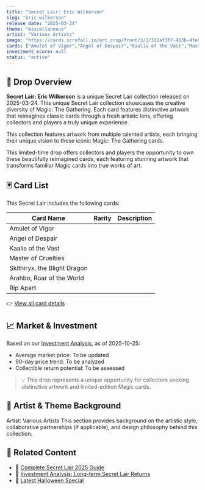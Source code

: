 ```yaml
---
title: "Secret Lair: Eric Wilkerson"
slug: "eric-wilkerson"
release_date: "2025-03-24"
theme: "miscellaneous"
artist: "Various Artists"
image: "https://cards.scryfall.io/art_crop/front/3/1/311af3f7-463b-4fe0-aefc-5cd26a5fbd3d.jpg?1637363459"
cards: ["Amulet of Vigor","Angel of Despair","Kaalia of the Vast","Master of Cruelties","Skithiryx, the Blight Dragon","Arahbo, Roar of the World","Rip Apart"]
investment_score: null
status: "active"
---
```


## 💠 Drop Overview
**Secret Lair: Eric Wilkerson** is a unique Secret Lair collection released on 2025-03-24. This unique Secret Lair collection showcases the creative diversity of Magic: The Gathering. Each card features distinctive artwork that reimagines classic cards through a fresh artistic lens, offering collectors and players a truly unique experience.

This collection features artwork from multiple talented artists, each bringing their unique vision to these iconic Magic: The Gathering cards.

This limited-time drop offers collectors and players the opportunity to own these beautifully reimagined cards, each featuring stunning artwork that transforms familiar Magic cards into true works of art.

## 🃏 Card List
This Secret Lair includes the following cards:

| Card Name | Rarity | Description |
|-----------|---------|-------------|
| Amulet of Vigor |  |  |
| Angel of Despair |  |  |
| Kaalia of the Vast |  |  |
| Master of Cruelties |  |  |
| Skithiryx, the Blight Dragon |  |  |
| Arahbo, Roar of the World |  |  |
| Rip Apart |  |  |

👉 [View all card details](/cards?drop=eric-wilkerson)

## 📈 Market & Investment
Based on our [Investment Analysis](/investment/eric-wilkerson), as of 2025-10-25:
- Average market price: To be updated
- 90-day price trend: To be analyzed
- Collectible return potential: To be assessed

> 💡 This drop represents a unique opportunity for collectors seeking distinctive artwork and limited-edition Magic cards.

## 🎨 Artist & Theme Background
Artist: Various Artists
This section provides background on the artistic style, collaborative partnerships (if applicable), and design philosophy behind this collection.

## 🔗 Related Content
- 📰 [Complete Secret Lair 2025 Guide](/news/secret-lair-2025-complete-guide)
- 💼 [Investment Analysis: Long-term Secret Lair Returns](/investment)
- 🎃 [Latest Halloween Special](/drops/secret-scare-superdrop-2025)